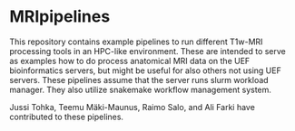 # MRIpipelines
This repository contains example pipelines to run different T1w-MRI processing tools in an HPC-like environment. 
These are intended to serve as examples how to do process anatomical MRI data on the UEF bioinformatics servers, but might be useful for also others not using UEF servers.
These pipelines assume that the server runs slurm workload manager. They also utilize snakemake workflow management system.

Jussi Tohka, Teemu Mäki-Maunus, Raimo Salo, and Ali Farki have contributed to these pipelines.
